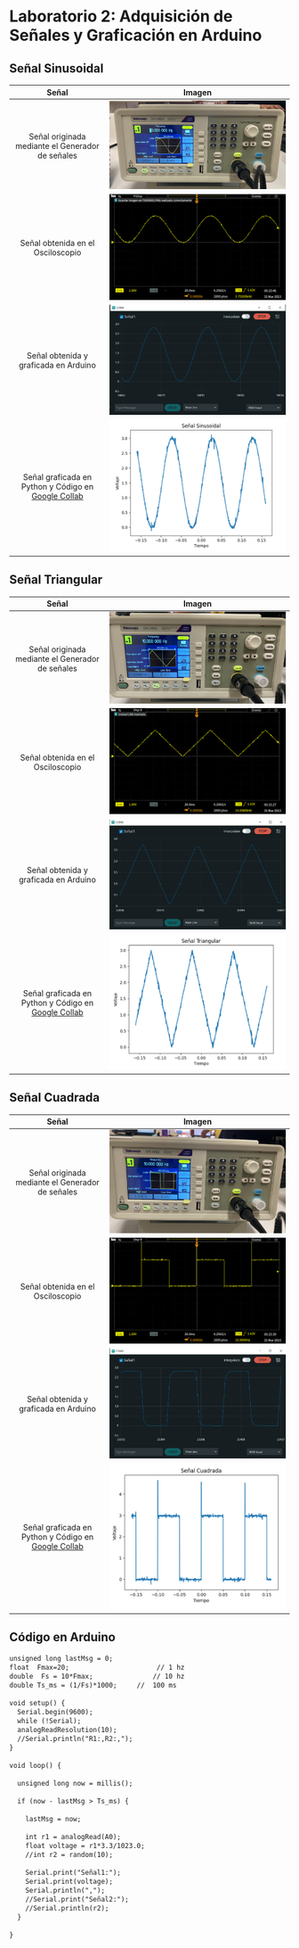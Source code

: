 # Laboratorio 2: Adquisición de Señales y Graficación en Arduino

## Señal Sinusoidal


| Señal  | Imagen  |
|:-------------: |:---------------:|
|      Señal originada mediante el Generador de señales         |    ![sinu](Archivos/SinusoidalGenerador.PNG)    |
| Señal obtenida en el Osciloscopio         | ![sinu](Archivos/SinusoidalOsciloscopio.PNG)          |
| Señal obtenida y graficada en Arduino        | ![sinu](Archivos/SinusoidalArduino.jpeg)          |
| Señal graficada en Python y Código en [Google Collab](https://colab.research.google.com/drive/1fOutGNwRVHa_bOO49fnBsoD3h91hk9yZ?usp=sharing)| ![sinu](Archivos/SinusoidalPython.png)          |

## Señal Triangular



| Señal  | Imagen  |
|:-------------: |:---------------:|
|      Señal originada mediante el Generador de señales         | ![sinu](Archivos/TriangularGenerador.PNG)          |
| Señal obtenida en el Osciloscopio         | ![sinu](Archivos/TriangularOsciloscopio.PNG)          |
| Señal obtenida y graficada en Arduino        | ![sinu](Archivos/TriangularArduino.jpeg)          |
| Señal graficada en Python y Código en [Google Collab](https://colab.research.google.com/drive/12_nSBH1koHt02jyglJE-G3P-omtsNi12?usp=sharing)       | ![sinu](Archivos/TriangularPython.png)          |

## Señal Cuadrada



| Señal  | Imagen  |
|:-------------: |:---------------:|
|      Señal originada mediante el Generador de señales         | ![sinu](Archivos/CuadradaGenerador.PNG)          |
| Señal obtenida en el Osciloscopio         | ![sinu](Archivos/CuadradaOsciloscopio.PNG)          |
| Señal obtenida y graficada en Arduino        | ![sinu](Archivos/CuadradaArduino.jpeg)          |
| Señal graficada en Python y Código en [Google Collab](https://colab.research.google.com/drive/13uO8DAhqXYyyNppZi5XEAAY37xugvTKT?usp=sharing)       | ![sinu](Archivos/CuadradaPython.png)          |


## Código en Arduino 

```Arduino
unsigned long lastMsg = 0;
float  Fmax=20;                      // 1 hz
double  Fs = 10*Fmax;               // 10 hz
double Ts_ms = (1/Fs)*1000;     //  100 ms  

void setup() {
  Serial.begin(9600);
  while (!Serial);
  analogReadResolution(10);
  //Serial.println("R1:,R2:,");
}

void loop() {

  unsigned long now = millis();

  if (now - lastMsg > Ts_ms) {
    
    lastMsg = now;

    int r1 = analogRead(A0);
    float voltage = r1*3.3/1023.0;
    //int r2 = random(10);

    Serial.print("Señal1:");
    Serial.print(voltage);
    Serial.println(",");
    //Serial.print("Señal2:");
    //Serial.println(r2);
  }

}
```
